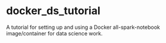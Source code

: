 # docker_ds_tutorial
A tutorial for setting up and using a Docker all-spark-notebook image/container for data science work.
